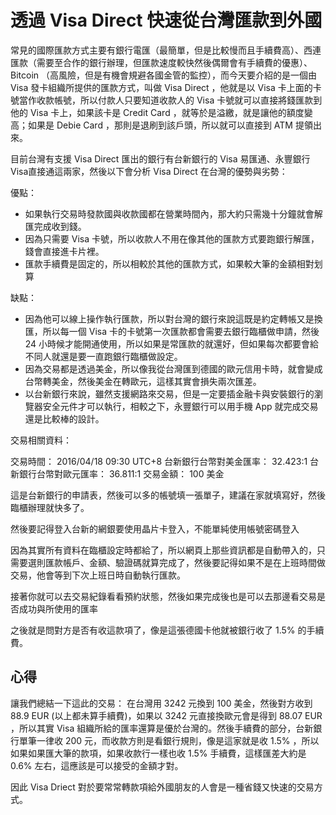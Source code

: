 透過 Visa Direct 快速從台灣匯款到外國
====

常見的國際匯款方式主要有銀行電匯（最簡單，但是比較慢而且手續費高）、西連匯款（需要至合作的銀行辦理，但匯款速度較快然後偶爾會有手續費的優惠）、 Bitcoin （高風險，但是有機會規避各國金管的監控），而今天要介紹的是一個由 Visa 發卡組織所提供的匯款方式，叫做 Visa Direct ，他就是以 Visa 卡上面的卡號當作收款帳號，所以付款人只要知道收款人的 Visa 卡號就可以直接將錢匯款到他的 Visa 卡上，如果該卡是 Credit Card ，就等於是溢繳，就是讓他的額度變高；如果是 Debie Card ，那則是退刷到該戶頭，所以就可以直接到 ATM 提領出來。

目前台灣有支援 Visa Direct 匯出的銀行有台新銀行的 Visa 易匯通、永豐銀行 Visa直接通這兩家，然後以下會分析 Visa Direct 在台灣的優勢與劣勢：

優點：

* 如果執行交易時發款國與收款國都在營業時間內，那大約只需幾十分鐘就會解匯完成收到錢。
* 因為只需要 Visa 卡號，所以收款人不用在像其他的匯款方式要跑銀行解匯，錢會直接進卡片裡。
* 匯款手續費是固定的，所以相較於其他的匯款方式，如果較大筆的金額相對划算


缺點：

* 因為他可以線上操作執行匯款，所以對台灣的銀行來說這既是約定轉帳又是換匯，所以每一個 Visa 卡的卡號第一次匯款都會需要去銀行臨櫃做申請，然後 24 小時候才能開通使用，所以如果是常匯款的就還好，但如果每次都要會給不同人就還是要一直跑銀行臨櫃做設定。
* 因為交易都是透過美金，所以像我從台灣匯到德國的歐元信用卡時，就會變成台幣轉美金，然後美金在轉歐元，這樣其實會損失兩次匯差。
* 以台新銀行來說，雖然支援網路來交易，但是一定要插金融卡與安裝銀行的瀏覽器安全元件才可以執行，相較之下，永豐銀行可以用手機 App 就完成交易還是比較棒的設計。


交易相關資料：

交易時間： 2016/04/18 09:30 UTC+8
台新銀行台幣對美金匯率： 32.423:1
台新銀行台幣對歐元匯率： 36.811:1
交易金額： 100 美金

這是台新銀行的申請表，然後可以多的帳號填一張單子，建議在家就填寫好，然後臨櫃辦理就快多了。

然後要記得登入台新的網銀要使用晶片卡登入，不能單純使用帳號密碼登入

因為其實所有資料在臨櫃設定時都給了，所以網頁上那些資訊都是自動帶入的，只需要選則匯款帳戶、金額、驗證碼就算完成了，然後要記得如果不是在上班時間做交易，他會等到下次上班日時自動執行匯款。

接著你就可以去交易紀錄看看預約狀態，然後如果完成後也是可以去那邊看交易是否成功與所使用的匯率


之後就是問對方是否有收這款項了，像是這張德國卡他就被銀行收了 1.5% 的手續費。


## 心得

讓我們總結一下這此的交易：
在台灣用 3242 元換到 100 美金，然後對方收到 88.9 EUR (以上都未算手續費)，如果以 3242 元直接換歐元會是得到 88.07 EUR ，所以其實 Visa 組織所給的匯率還算是優於台灣的。然後手續費的部分，台新銀行單筆一律收 200 元，而收款方則是看銀行規則，像是這家就是收 1.5% ，所以如果如果匯大筆的款項，如果收款行一樣也收 1.5% 手續費，這樣匯差大約是 0.6% 左右，這應該是可以接受的金額才對。

因此 Visa Driect 對於要常常轉款項給外國朋友的人會是一種省錢又快速的交易方式。 



